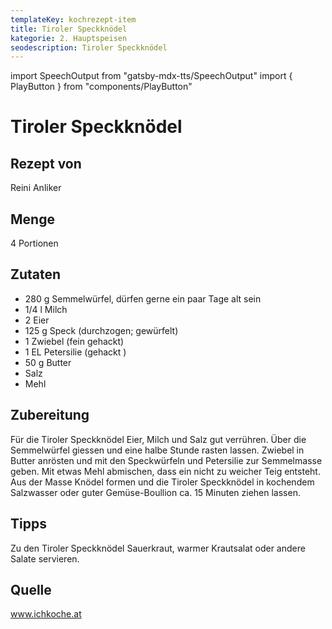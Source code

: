 ```yaml
---
templateKey: kochrezept-item
title: Tiroler Speckknödel
kategorie: 2. Hauptspeisen
seodescription: Tiroler Speckknödel
---
```

import SpeechOutput from "gatsby-mdx-tts/SpeechOutput"
import { PlayButton } from "components/PlayButton"

<SpeechOutput id="kochrezept-reini-anliker-speckknödel" customPlayButton={PlayButton}>

# Tiroler Speckknödel

## Rezept von
Reini Anliker

## Menge
4 Portionen

## Zutaten
- 280 g Semmelwürfel, dürfen gerne ein paar Tage alt sein
- 1/4 l Milch
- 2 Eier
- 125 g Speck (durchzogen; gewürfelt)
- 1 Zwiebel (fein gehackt)
- 1 EL Petersilie (gehackt )
- 50 g Butter
- Salz
- Mehl 

## Zubereitung
Für die Tiroler Speckknödel Eier, Milch und Salz gut verrühren. Über die Semmelwürfel giessen und eine halbe Stunde rasten lassen. Zwiebel in Butter anrösten und mit den Speckwürfeln und Petersilie zur Semmelmasse geben. Mit etwas Mehl abmischen, dass ein nicht zu weicher Teig entsteht. Aus der Masse Knödel formen und die Tiroler Speckknödel in kochendem Salzwasser oder guter Gemüse-Boullion ca. 15 Minuten ziehen lassen.

## Tipps
Zu den Tiroler Speckknödel Sauerkraut, warmer Krautsalat oder andere Salate servieren.

## Quelle
www.ichkoche.at 

</SpeechOutput>